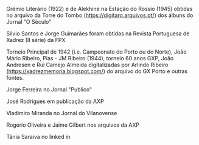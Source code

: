 
Grémio Literário (1922) e de Alekhine na Estação do Rossio (1945) obtidas no arquivo da Torre do Tombo (https://digitarq.arquivos.pt/) dos álbuns do Jornal "O Século"

Silvio Santos e Jorge Guimarães foram obtidas na Revista Portuguesa de Xadrez (II série) da FPX

Torneio Principal de 1942 (i.e. Campeonato do Porto ou do Norte), João Mário Ribeiro, Pias - JM Ribeiro (1944), torneio 60 anos GXP, João Andresen e Rui Camejo Almeida digitalizadas por Arlindo Ribeiro (https://xadrezmemoria.blogspot.com/) do arquivo do GX Porto e outras fontes.

Jorge Ferreira no Jornal "Publico"

José Rodrigues em publicação da AXP

Vladimiro Miranda no Jornal do Vilanovense

Rogério Oliveira e Jaime Gilbert nos arquivos da AXP

Tânia Saraiva no linked in
